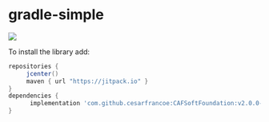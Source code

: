 # gradle-simple

[![](https://jitpack.io/v/cesarfrancoe/CAFSoftFoundation.svg)](https://jitpack.io/#cesarfrancoe/CAFSoftFoundation)


To install the library add: 
 
   ```gradle
   repositories { 
        jcenter()
        maven { url "https://jitpack.io" }
   }
   dependencies {
         implementation 'com.github.cesarfrancoe:CAFSoftFoundation:v2.0.0-Beta.2'
   }
   ```  

